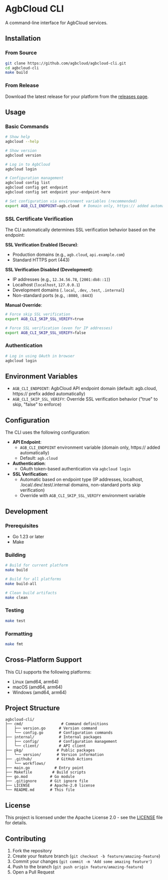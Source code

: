 # AgbCloud CLI

A command-line interface for AgbCloud services.

## Installation

### From Source

```bash
git clone https://github.com/agbcloud/agbcloud-cli.git
cd agbcloud-cli
make build
```

### From Release

Download the latest release for your platform from the [releases page](https://github.com/agbcloud/agbcloud-cli/releases).

## Usage

### Basic Commands

```bash
# Show help
agbcloud --help

# Show version
agbcloud version

# Log in to AgbCloud
agbcloud login

# Configuration management
agbcloud config list
agbcloud config get endpoint
agbcloud config set endpoint your-endpoint-here

# Set configuration via environment variables (recommended)
export AGB_CLI_ENDPOINT=agb.cloud  # Domain only, https:// added automatically
```

### SSL Certificate Verification

The CLI automatically determines SSL verification behavior based on the endpoint:

**SSL Verification Enabled (Secure)**:
- Production domains (e.g., `agb.cloud`, `api.example.com`)
- Standard HTTPS port (443)

**SSL Verification Disabled (Development)**:
- IP addresses (e.g., `12.34.56.78`, `[2001:db8::1]`)
- Localhost (`localhost`, `127.0.0.1`)
- Development domains (`.local`, `.dev`, `.test`, `.internal`)
- Non-standard ports (e.g., `:8080`, `:8443`)

**Manual Override**:
```bash
# Force skip SSL verification
export AGB_CLI_SKIP_SSL_VERIFY=true

# Force SSL verification (even for IP addresses)
export AGB_CLI_SKIP_SSL_VERIFY=false
```

### Authentication

```bash
# Log in using OAuth in browser
agbcloud login
```

## Environment Variables

- `AGB_CLI_ENDPOINT`: AgbCloud API endpoint domain (default: agb.cloud, https:// prefix added automatically)
- `AGB_CLI_SKIP_SSL_VERIFY`: Override SSL verification behavior ("true" to skip, "false" to enforce)

## Configuration

The CLI uses the following configuration:

- **API Endpoint**: 
  - `AGB_CLI_ENDPOINT` environment variable (domain only, https:// added automatically)
  - Default: `agb.cloud`
- **Authentication**: 
  - OAuth token-based authentication via `agbcloud login`
- **SSL Verification**: 
  - Automatic based on endpoint type (IP addresses, localhost, .local/.dev/.test/.internal domains, non-standard ports skip verification)
  - Override with `AGB_CLI_SKIP_SSL_VERIFY` environment variable

## Development

### Prerequisites

- Go 1.23 or later
- Make

### Building

```bash
# Build for current platform
make build

# Build for all platforms
make build-all

# Clean build artifacts
make clean
```

### Testing

```bash
make test
```

### Formatting

```bash
make fmt
```

## Cross-Platform Support

This CLI supports the following platforms:

- Linux (amd64, arm64)
- macOS (amd64, arm64)
- Windows (amd64, arm64)

## Project Structure

```
agbcloud-cli/
├── cmd/                 # Command definitions
│   ├── version.go      # Version command
│   └── config.go       # Configuration commands
├── internal/           # Internal packages
│   ├── config/         # Configuration management
│   └── client/         # API client
├── pkg/               # Public packages
│   └── version/       # Version information
├── .github/           # GitHub Actions
│   └── workflows/
├── main.go           # Entry point
├── Makefile         # Build scripts
├── go.mod          # Go module
├── .gitignore      # Git ignore file
├── LICENSE         # Apache-2.0 license
└── README.md       # This file
```

## License

This project is licensed under the Apache License 2.0 - see the [LICENSE](LICENSE) file for details.

## Contributing

1. Fork the repository
2. Create your feature branch (`git checkout -b feature/amazing-feature`)
3. Commit your changes (`git commit -m 'Add some amazing feature'`)
4. Push to the branch (`git push origin feature/amazing-feature`)
5. Open a Pull Request 